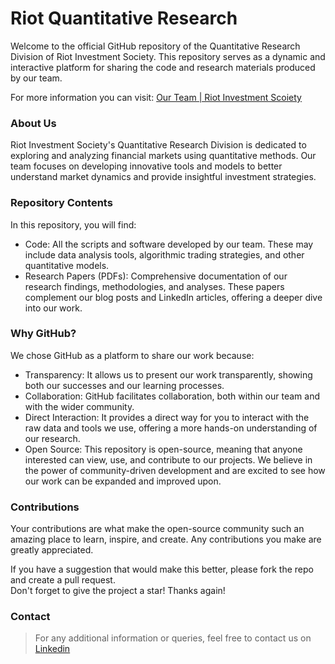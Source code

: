 # Riot Quantitative Research
Welcome to the official GitHub repository of the Quantitative Research Division of Riot Investment Society. This repository serves as a dynamic and interactive platform for sharing the code and research materials produced by our team.

For more information you can visit: [Our Team | Riot Investment Scoiety](https://www.riotsociety.info/our-team)

### About Us
Riot Investment Society's Quantitative Research Division is dedicated to exploring and analyzing financial markets using quantitative methods. Our team focuses on developing innovative tools and models to better understand market dynamics and provide insightful investment strategies.

### Repository Contents
In this repository, you will find:  
* Code: All the scripts and software developed by our team. These may include data analysis tools, algorithmic trading strategies, and other quantitative models.  
* Research Papers (PDFs): Comprehensive documentation of our research findings, methodologies, and analyses. These papers complement our blog posts and LinkedIn articles, offering a deeper dive into our work.

### Why GitHub?
We chose GitHub as a platform to share our work because:

- Transparency: It allows us to present our work transparently, showing both our successes and our learning processes.   
- Collaboration: GitHub facilitates collaboration, both within our team and with the wider community.  
- Direct Interaction: It provides a direct way for you to interact with the raw data and tools we use, offering a more hands-on understanding of our research.  
- Open Source: This repository is open-source, meaning that anyone interested can view, use, and contribute to our projects. We believe in the power of community-driven development and are excited to see how our work can be expanded and improved upon.

### Contributions
Your contributions are what make the open-source community such an amazing place to learn, inspire, and create. Any contributions you make are greatly appreciated.  

If you have a suggestion that would make this better, please fork the repo and create a pull request.  
Don't forget to give the project a star! Thanks again!

### Contact
> For any additional information or queries, feel free to contact us on [Linkedin](https://www.linkedin.com/company/riot-investment-society/)
